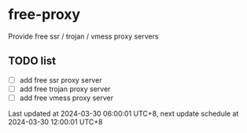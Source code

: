 
# free-proxy
Provide free ssr / trojan / vmess proxy servers


## TODO list
- [ ] add free ssr proxy server
- [ ] add free trojan proxy server
- [ ] add free vmess proxy server

Last updated at 2024-03-30 06:00:01 UTC+8, next update schedule at 2024-03-30 12:00:01 UTC+8


